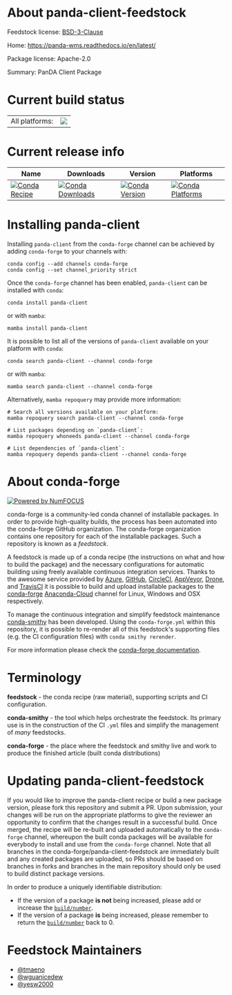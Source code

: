 About panda-client-feedstock
============================

Feedstock license: [BSD-3-Clause](https://github.com/conda-forge/panda-client-feedstock/blob/main/LICENSE.txt)

Home: https://panda-wms.readthedocs.io/en/latest/

Package license: Apache-2.0

Summary: PanDA Client Package

Current build status
====================


<table><tr><td>All platforms:</td>
    <td>
      <a href="https://dev.azure.com/conda-forge/feedstock-builds/_build/latest?definitionId=13455&branchName=main">
        <img src="https://dev.azure.com/conda-forge/feedstock-builds/_apis/build/status/panda-client-feedstock?branchName=main">
      </a>
    </td>
  </tr>
</table>

Current release info
====================

| Name | Downloads | Version | Platforms |
| --- | --- | --- | --- |
| [![Conda Recipe](https://img.shields.io/badge/recipe-panda--client-green.svg)](https://anaconda.org/conda-forge/panda-client) | [![Conda Downloads](https://img.shields.io/conda/dn/conda-forge/panda-client.svg)](https://anaconda.org/conda-forge/panda-client) | [![Conda Version](https://img.shields.io/conda/vn/conda-forge/panda-client.svg)](https://anaconda.org/conda-forge/panda-client) | [![Conda Platforms](https://img.shields.io/conda/pn/conda-forge/panda-client.svg)](https://anaconda.org/conda-forge/panda-client) |

Installing panda-client
=======================

Installing `panda-client` from the `conda-forge` channel can be achieved by adding `conda-forge` to your channels with:

```
conda config --add channels conda-forge
conda config --set channel_priority strict
```

Once the `conda-forge` channel has been enabled, `panda-client` can be installed with `conda`:

```
conda install panda-client
```

or with `mamba`:

```
mamba install panda-client
```

It is possible to list all of the versions of `panda-client` available on your platform with `conda`:

```
conda search panda-client --channel conda-forge
```

or with `mamba`:

```
mamba search panda-client --channel conda-forge
```

Alternatively, `mamba repoquery` may provide more information:

```
# Search all versions available on your platform:
mamba repoquery search panda-client --channel conda-forge

# List packages depending on `panda-client`:
mamba repoquery whoneeds panda-client --channel conda-forge

# List dependencies of `panda-client`:
mamba repoquery depends panda-client --channel conda-forge
```


About conda-forge
=================

[![Powered by
NumFOCUS](https://img.shields.io/badge/powered%20by-NumFOCUS-orange.svg?style=flat&colorA=E1523D&colorB=007D8A)](https://numfocus.org)

conda-forge is a community-led conda channel of installable packages.
In order to provide high-quality builds, the process has been automated into the
conda-forge GitHub organization. The conda-forge organization contains one repository
for each of the installable packages. Such a repository is known as a *feedstock*.

A feedstock is made up of a conda recipe (the instructions on what and how to build
the package) and the necessary configurations for automatic building using freely
available continuous integration services. Thanks to the awesome service provided by
[Azure](https://azure.microsoft.com/en-us/services/devops/), [GitHub](https://github.com/),
[CircleCI](https://circleci.com/), [AppVeyor](https://www.appveyor.com/),
[Drone](https://cloud.drone.io/welcome), and [TravisCI](https://travis-ci.com/)
it is possible to build and upload installable packages to the
[conda-forge](https://anaconda.org/conda-forge) [Anaconda-Cloud](https://anaconda.org/)
channel for Linux, Windows and OSX respectively.

To manage the continuous integration and simplify feedstock maintenance
[conda-smithy](https://github.com/conda-forge/conda-smithy) has been developed.
Using the ``conda-forge.yml`` within this repository, it is possible to re-render all of
this feedstock's supporting files (e.g. the CI configuration files) with ``conda smithy rerender``.

For more information please check the [conda-forge documentation](https://conda-forge.org/docs/).

Terminology
===========

**feedstock** - the conda recipe (raw material), supporting scripts and CI configuration.

**conda-smithy** - the tool which helps orchestrate the feedstock.
                   Its primary use is in the construction of the CI ``.yml`` files
                   and simplify the management of *many* feedstocks.

**conda-forge** - the place where the feedstock and smithy live and work to
                  produce the finished article (built conda distributions)


Updating panda-client-feedstock
===============================

If you would like to improve the panda-client recipe or build a new
package version, please fork this repository and submit a PR. Upon submission,
your changes will be run on the appropriate platforms to give the reviewer an
opportunity to confirm that the changes result in a successful build. Once
merged, the recipe will be re-built and uploaded automatically to the
`conda-forge` channel, whereupon the built conda packages will be available for
everybody to install and use from the `conda-forge` channel.
Note that all branches in the conda-forge/panda-client-feedstock are
immediately built and any created packages are uploaded, so PRs should be based
on branches in forks and branches in the main repository should only be used to
build distinct package versions.

In order to produce a uniquely identifiable distribution:
 * If the version of a package **is not** being increased, please add or increase
   the [``build/number``](https://docs.conda.io/projects/conda-build/en/latest/resources/define-metadata.html#build-number-and-string).
 * If the version of a package **is** being increased, please remember to return
   the [``build/number``](https://docs.conda.io/projects/conda-build/en/latest/resources/define-metadata.html#build-number-and-string)
   back to 0.

Feedstock Maintainers
=====================

* [@tmaeno](https://github.com/tmaeno/)
* [@wguanicedew](https://github.com/wguanicedew/)
* [@yesw2000](https://github.com/yesw2000/)


